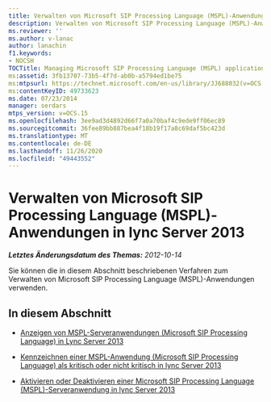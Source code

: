 ```yaml
---
title: Verwalten von Microsoft SIP Processing Language (MSPL)-Anwendungen
description: Verwalten von Microsoft SIP Processing Language (MSPL)-Anwendungen.
ms.reviewer: ''
ms.author: v-lanac
author: lanachin
f1.keywords:
- NOCSH
TOCTitle: Managing Microsoft SIP Processing Language (MSPL) applications
ms:assetid: 3fb13707-73b5-4f7d-ab0b-a5794ed1be75
ms:mtpsurl: https://technet.microsoft.com/en-us/library/JJ688032(v=OCS.15)
ms:contentKeyID: 49733623
ms.date: 07/23/2014
manager: serdars
mtps_version: v=OCS.15
ms.openlocfilehash: 3ee9ad3d4892d66f7a0a70baf4c9ede9ff06ec89
ms.sourcegitcommit: 36fee89bb887bea4f18b19f17a8c69daf5bc423d
ms.translationtype: MT
ms.contentlocale: de-DE
ms.lasthandoff: 11/26/2020
ms.locfileid: "49443552"
---
```

# <a name="managing-microsoft-sip-processing-language-mspl-applications-in-lync-server-2013"></a>Verwalten von Microsoft SIP Processing Language (MSPL)-Anwendungen in lync Server 2013

<div data-xmlns="http://www.w3.org/1999/xhtml">

<div class="topic" data-xmlns="http://www.w3.org/1999/xhtml" data-msxsl="urn:schemas-microsoft-com:xslt" data-cs="https://msdn.microsoft.com/">

<div data-asp="https://msdn2.microsoft.com/asp">



</div>

<div id="mainSection">

<div id="mainBody">

<span> </span>

_**Letztes Änderungsdatum des Themas:** 2012-10-14_

Sie können die in diesem Abschnitt beschriebenen Verfahren zum Verwalten von Microsoft SIP Processing Language (MSPL)-Anwendungen verwenden.

<div>

## <a name="in-this-section"></a>In diesem Abschnitt

  - [Anzeigen von MSPL-Serveranwendungen (Microsoft SIP Processing Language) in Lync Server 2013](lync-server-2013-view-microsoft-sip-processing-language-mspl-server-applications.md)

  - [Kennzeichnen einer MSPL-Anwendung (Microsoft SIP Processing Language) als kritisch oder nicht kritisch in lync Server 2013](lync-server-2013-mark-a-microsoft-sip-processing-language-mspl-application-as-critical-or-not-critical.md)

  - [Aktivieren oder Deaktivieren einer Microsoft SIP Processing Language (MSPL)-Serveranwendung in lync Server 2013](lync-server-2013-enable-or-disable-a-microsoft-sip-processing-language-mspl-server-application.md)

</div>

</div>

<span> </span>

</div>

</div>

</div>


